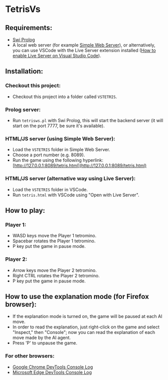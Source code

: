 # TetrisVs

## Requirements:
- [Swi Prolog](https://www.swi-prolog.org/)
- A local web server (for example [Simple Web Server](https://simplewebserver.org/)), or alternatively, you can use VSCode with the Live Server extension installed ([How to enable Live Server on Visual Studio Code](https://www.geeksforgeeks.org/how-to-enable-live-server-on-visual-studio-code/)).

## Installation:
### Checkout this project:
- Checkout this project into a folder called `VSTETRIS`.

### Prolog server:
- Run `tetrisws.pl` with Swi Prolog, this will start the backend server (it will start on the port 7777, be sure it's available).

### HTML/JS server  (using Simple Web Server):
- Load the `VSTETRIS` folder in Simple Web Server.
- Choose a port number (e.g. 8089).
- Run the game using the following hyperlink: [http://127.0.0.1:8089/tetris.html](http://127.0.0.1:8089/tetris.html)

### HTML/JS server  (alternative way using Live Server):
- Load the `VSTETRIS` folder in VSCode.
- Run `tetris.html` with VSCode using "Open with Live Server".
  
## How to play:

### Player 1:
- WASD keys move the Player 1 tetromino.
- Spacebar rotates the Player 1 tetromino.
- P key put the game in pause mode.

### Player 2:
- Arrow keys move the Player 2 tetromino.
- Right CTRL rotates the Player 2 tetromino.
- P key put the game in pause mode.

## How to use the explanation mode (for Firefox browser):
- If the explanation mode is turned on, the game will be paused at each AI move.
- In order to read the explanation, just right-click on the game and select "Inspect," then "Console"; now you can read the explanation of each move made by the AI agent.
- Press 'P' to unpause the game.

### For other browsers:
- [Google Chrome DevTools Console Log](https://developer.chrome.com/docs/devtools/console/log)
- [Microsoft Edge DevTools Console Log](https://learn.microsoft.com/en-us/microsoft-edge/devtools-guide-chromium/console/console-log)
